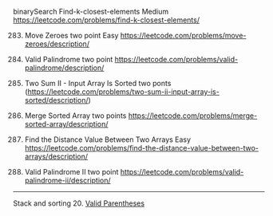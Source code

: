 binarySearch Find-k-closest-elements Medium
https://leetcode.com/problems/find-k-closest-elements/

283. Move Zeroes two point   Easy https://leetcode.com/problems/move-zeroes/description/

125. Valid Palindrome  two point  https://leetcode.com/problems/valid-palindrome/description/

167. Two Sum II - Input Array Is Sorted two ponts (https://leetcode.com/problems/two-sum-ii-input-array-is-sorted/description/)

88. Merge Sorted Array two points https://leetcode.com/problems/merge-sorted-array/description/

1385. Find the Distance Value Between Two Arrays Easy https://leetcode.com/problems/find-the-distance-value-between-two-arrays/description/

680. Valid Palindrome II two point https://leetcode.com/problems/valid-palindrome-ii/description/


---
Stack and sorting
20. [Valid Parentheses](https://leetcode.com/problems/valid-parentheses/description/)




